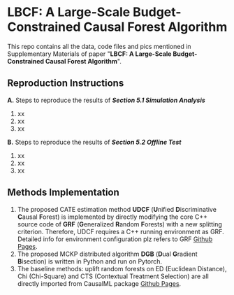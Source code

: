 # LBCF: A Large-Scale Budget-Constrained Causal Forest Algorithm

This repo contains all the data, code files and pics mentioned in Supplementary Materials of paper "**LBCF: A Large-Scale Budget-Constrained Causal Forest Algorithm**".

## **Reproduction Instructions**

**A.**   Steps to reproduce the results of ***Section 5.1 Simulation Analysis***

1. xx
2. xx
3. xx



**B.**   Steps to reproduce the results of ***Section 5.2 Offline Test***


1. xx
2. xx
3. xx


## **Methods Implementation**


1. The proposed CATE estimation method **UDCF** (**U**nified **D**iscriminative **C**ausal **F**orest) is implemented by directly modifying the core C++ source code of **GRF** (**G**eneralized **R**andom **F**orests) with a new splitting criterion. Therefore, UDCF requires a C++ running environment as GRF. Detailed info for environment configuration plz refers to GRF [Github Pages](https://github.com/grf-labs/grf).
2. The proposed MCKP distributed algorithm **DGB** (**D**ual **G**radient **B**isection) is written in Python and run on Pytorch.
3. The baseline methods: uplift random forests on ED (Euclidean Distance), Chi (Chi-Square) and CTS (Contextual Treatment Selection) are all directly imported from CausalML package [Github Pages](https://github.com/grf-labs/grf).
